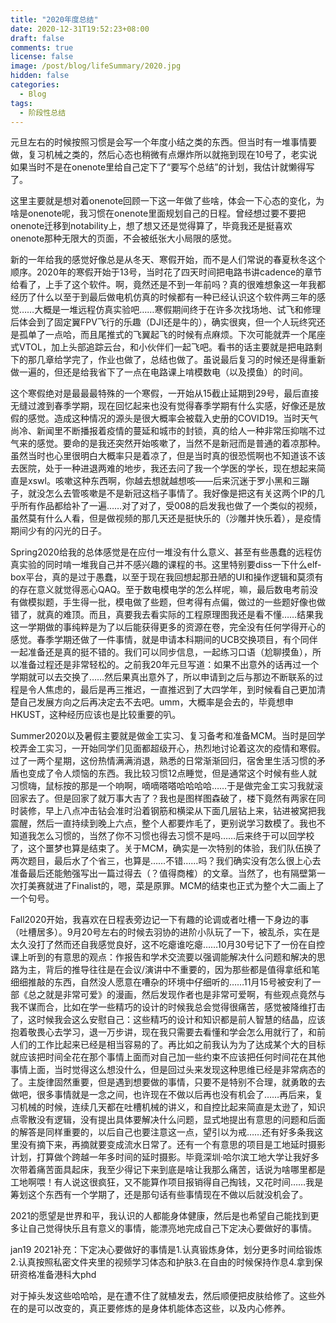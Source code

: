 ```yaml
---
title: "2020年度总结"
date: 2020-12-31T19:52:23+08:00
draft: false
comments: true
license: false
image: /post/blog/lifeSummary/2020.jpg
hidden: false
categories:
  - Blog
tags:
  - 阶段性总结
---
```



元旦左右的时候按照习惯是会写一个年度小结之类的东西。但当时有一堆事情要做，复习机械之类的，然后心态也稍微有点爆炸所以就拖到现在10号了，老实说如果当时不是在onenote里给自己定下了“要写个总结”的计划，我估计就懒得写了。

这里主要就是想对着onenote回顾一下这一年做了些啥，体会一下心态的变化，为啥是onenote呢，我习惯在onenote里面规划自己的日程。曾经想过要不要把onenote迁移到notability上，想了想又还是觉得算了，毕竟我还是挺喜欢onenote那种无限大的页面，不会被纸张大小局限的感觉。

新的一年给我的感觉好像总是从冬天、寒假开始，而不是人们常说的春夏秋冬这个顺序。2020年的寒假开始于13号，当时花了四天时间把电路书讲cadence的章节给看了，上手了这个软件。啊，竟然还是不到一年前吗？真的很难想象这一年我都经历了什么以至于到最后做电机仿真的时候都有一种已经认识这个软件两三年的感觉……大概是一堆远程仿真实验吧……寒假期间终于在许多次找场地、试飞和修理后体会到了固定翼FPV飞行的乐趣（DJI还是牛的），确实很爽，但一个人玩终究还是孤单了一点哈，而且尾推式的飞翼起飞的时候有点麻烦。下次可能就弄一个尾座式VTOL，加上头部追踪云台，和小伙伴们一起飞吧。看书的话主要就是把电路剩下的那几章给学完了，作业也做了，总结也做了。虽说最后复习的时候还是得重新做一遍的，但还是给我省下了一点在电路课上啃模数电（以及摸鱼）的时间。

这个寒假绝对是最最最特殊的一个寒假，一开始从15截止延期到29号，最后直接无缝过渡到春季学期，现在回忆起来也没有觉得春季学期有什么实感，好像还是放假的感觉。造成这种情况的源头是很大概率会被载入史册的COVID19。当时天气尚冷、新闻里不断播报着疫情的蔓延和城市的封锁，真的给人一种非常压抑喘不过气来的感觉。要命的是我还突然开始咳嗽了，当然不是新冠而是普通的着凉那种。虽然当时也心里很明白大概率只是着凉了，但是当时真的很恐慌啊也不知道该不该去医院，处于一种进退两难的地步，我还去问了我一个学医的学长，现在想起来简直是xswl。咳嗽这种东西啊，你越去想就越想咳——后来沉迷于罗小黑和三蹦子，就没怎么去管咳嗽是不是新冠这档子事情了。我好像是把这有关这两个IP的几乎所有作品都给补了一遍……对了对了，受008的启发我也做了一个类似的视频，虽然莫有什么人看，但是做视频的那几天还是挺快乐的（沙雕并快乐着），是疫情期间少有的闪光的日子。

Spring2020给我的总体感觉是在应付一堆没有什么意义、甚至有些愚蠢的远程仿真实验的同时啃一堆我自己并不感兴趣的课程的书。这里特别要diss一下什么elf-box平台，真的是过于愚蠢，以至于现在我回想起那丑陋的UI和操作逻辑和莫须有的存在意义就觉得恶心QAQ。至于数电模电学的怎么样呢，嘛，最后数电考前没有做模拟题，手生得一批，模电做了些题，但考得有点偏，做过的一些题好像也做错了，就真的难顶。而且，真要我去看实际的工程原理图我还是看不懂……结果我这一学期做的事纯粹是为了以后能获得更多的资源在卷，完全没有任何学得开心的感觉。春季学期还做了一件事情，就是申请本科期间的UCB交换项目，有个同伴一起准备还是真的挺不错的。我们可以同步信息，一起练习口语（尬聊摸鱼），所以准备过程还是非常轻松的。之前我20年元旦写道：如果不出意外的话再过一个学期就可以去交换了……然后果真出意外了，所以申请到之后与那边不断联系的过程是令人焦虑的，最后是再三推迟，一直推迟到了大四学年，到时候看自己更加清楚自己发展方向之后再决定去不去吧。umm，大概率是会去的，毕竟想申HKUST，这种经历应该也是比较重要的叭。

Summer2020以及暑假主要就是做金工实习、复习备考和准备MCM。当时是回学校弄金工实习，一开始同学们见面都超级开心，热烈地讨论着这次的疫情和寒假。过了一两个星期，这份热情满满消退，熟悉的日常渐渐回归，宿舍里生活习惯的矛盾也变成了令人烦恼的东西。我比较习惯12点睡觉，但是通常这个时候有些人就习惯嗨，鼠标按的那是一个响啊，嘀嘀嗒嗒哈哈哈哈……于是做完金工实习我就滚回家去了。但是回家了就万事大吉了？我也是图样图森破了，楼下竟然有两家在同时装修，早上八点冲击钻会准时沿着钢筋和横梁从下面几层钻上来，钻进被窝把我震醒，然后一直持续到晚上六点，整个人都要炸毛了，更别说学习数模了。我也不知道我怎么习惯的，当然了你不习惯也得去习惯不是吗……后来终于可以回学校了，这个噩梦也算是结束了。关于MCM，确实是一次特别的体验，我们队伍换了两次题目，最后水了个省三，也算是……不错……吗？我们确实没有怎么很上心去准备最后还能勉强写出一篇过得去（？值得商榷）的文章。当然了，也有隔壁第一次打美赛就进了Finalist的，嗯，菜是原罪。MCM的结束也正式为整个大二画上了一个句号。

Fall2020开始，我喜欢在日程表旁边记一下有趣的论调或者吐槽一下身边的事（吐槽居多）。9月20号左右的时候去羽协的进阶小队玩了一下，被乱杀，实在是太久没打了然而还自我感觉良好，这不吃瘪谁吃瘪……10月30号记下了一份在自控课上听到的有意思的观点：作报告和学术交流要以强调能解决什么问题和解决的思路为主，背后的推导往往是在会议/演讲中不重要的，因为那些都是值得拿纸和笔细细推敲的东西，自然没人愿意在嘈杂的环境中仔细听的……11月15号被安利了一部《总之就是非常可爱》的漫画，然后发现作者也是非常可爱啊，有些观点竟然与我不谋而合，比如在学一些精巧的设计的时候我总会觉得很痛苦，感觉被降维打击了，这时候我会这么安慰自己：这些精巧的设计和知识都是前人智慧的结晶，应该抱着敬畏心去学习，退一万步讲，现在我只需要去看懂和学会怎么用就行了，和前人们的工作比起来已经是相当容易的了。再比如之前我认为为了达成某个大的目标就应该把时间全花在那个事情上面而对自己加一些约束不应该把任何时间花在其他事情上面，当时觉得这么想没什么，但是回过头来发现这种思维已经是非常病态的了。主旋律固然重要，但是遇到想要做的事情，只要不是特别不合理，就勇敢的去做吧，很多事情就是一念之间，也许现在不做以后再也没有机会了……再后来，复习机械的时候，连续几天都在吐槽机械的讲义，和自控比起来简直是太逊了，知识点零散没有逻辑，没有提出具体要解决什么问题，显式地提出有意思的问题和后面的解答是同样重要的，以后自己也要注意这一点，望引以为戒……还有好多条我这里没有摘下来，再摘就要变成流水日常了。还有一个有意思的项目是工地延时摄影计划，打算做个跨越一年多时间的延时摄影。毕竟深圳·哈尔滨工地大学让我好多次带着痛苦面具起床，我至少得记下来到底是啥让我那么痛苦，话说为啥哪里都是工地啊喂！有人说这很疯狂，又不能算作项目报销得自己掏钱，又花时间……我是筹划这个东西有一个学期了，还是那句话有些事情现在不做以后就没机会了。

2021的愿望是世界和平，我认识的人都能身体健康，然后是也希望自己能找到更多让自己觉得快乐且有意义的事情，能漂亮地完成自己下定决心要做好的事情。

jan19 2021补充：下定决心要做好的事情是1.认真锻炼身体，划分更多时间给锻炼2.认真按照私密文件夹里的视频学习体态和护肤3.在自由的时候保持作息4.拿到保研资格准备港科大phd

对于掉头发这些哈哈哈，是在遭不住了就植发去，然后顺便把皮肤给修了。这些外在的是可以改变的，真正要修炼的是身体机能体态这些，以及内心修养。